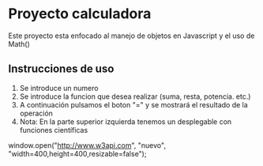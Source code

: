 # Proyecto calculadora

Este proyecto esta enfocado al manejo de objetos en Javascript y el uso de Math()
## Instrucciones de uso

1. Se introduce un numero
2. Se introduce la funcion que desea realizar (suma, resta, potencia. etc.)
3. A continuación pulsamos el boton "=" y se mostrará el resultado de la operación
4. Nota: En la parte superior izquierda tenemos un desplegable con funciones científicas

window.open("http://www.w3api.com", "nuevo", "width=400,height=400,resizable=false");